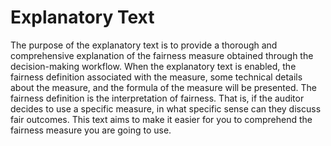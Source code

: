 Explanatory Text
===

The purpose of the explanatory text is to provide a thorough and comprehensive explanation of the fairness measure obtained through the decision-making workflow. When the explanatory text is enabled, the fairness definition associated with the measure, some technical details about the measure, and the formula of the measure will be presented.
The fairness definition is the interpretation of fairness. That is, if the auditor decides to use a specific measure, in what specific sense can they discuss fair outcomes. 
This text aims to make it easier for you to comprehend the fairness measure you are going to use. 



